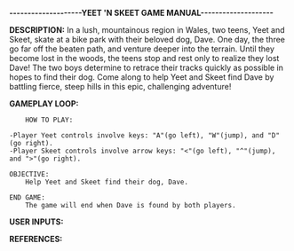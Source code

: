 **--------------------YEET 'N SKEET GAME MANUAL--------------------**

**DESCRIPTION:**
        In a lush, mountainous region in Wales, two teens, Yeet and Skeet, skate at a bike park with their beloved dog, Dave.
    One day, the three go far off the beaten path, and venture deeper into the terrain. Until they become lost in the woods, the teens stop and rest only to realize they lost Dave! The two boys determine to retrace their tracks quickly as possible in hopes to find their dog. Come along to help Yeet and Skeet find Dave by battling fierce, steep hills in this epic, challenging adventure!

**GAMEPLAY LOOP:**

        HOW TO PLAY:

    -Player Yeet controls involve keys: "A"(go left), "W"(jump), and "D"(go right).
    -Player Skeet controls involve arrow keys: "<"(go left), "^"(jump), and ">"(go right).

    OBJECTIVE:
        Help Yeet and Skeet find their dog, Dave.

    END GAME:
        The game will end when Dave is found by both players.

**USER INPUTS:**


**REFERENCES:**